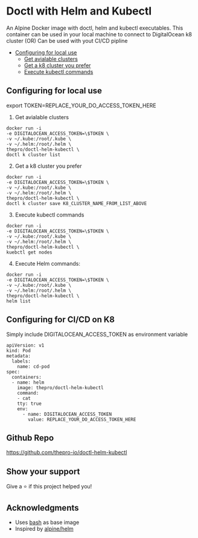 # Doctl with Helm and Kubectl

An Alpine Docker image with doctl, helm and kubectl executables.
This container can be used in your local machine to connect to DigitalOcean k8 cluster
(OR)
Can be used with yout CI/CD pipline

- [Configuring for local use](#Configuring_for_local_use)
  - [Get avialable clusters](#Get_avialable_clusters)
  - [Get a k8 cluster you prefer](#Get_k8_cluster_you_prefer)
  - [Execute kubectl commands](#Execute_kubectl_commands)

## Configuring for local use

export TOKEN=REPLACE_YOUR_DO_ACCESS_TOKEN_HERE

1. Get avialable clusters

```
docker run -i
-e DIGITALOCEAN_ACCESS_TOKEN=\$TOKEN \
-v ~/.kube:/root/.kube \
-v ~/.helm:/root/.helm \
thepro/doctl-helm-kubectl \
doctl k cluster list
```

2. Get a k8 cluster you prefer

```
docker run -i
-e DIGITALOCEAN_ACCESS_TOKEN=\$TOKEN \
-v ~/.kube:/root/.kube \
-v ~/.helm:/root/.helm \
thepro/doctl-helm-kubectl \
doctl k cluster save K8_CLUSTER_NAME_FROM_LIST_ABOVE
```

3. Execute kubectl commands

```
docker run -i
-e DIGITALOCEAN_ACCESS_TOKEN=\$TOKEN \
-v ~/.kube:/root/.kube \
-v ~/.helm:/root/.helm \
thepro/doctl-helm-kubectl \
kuebctl get nodes
```

4. Execute Helm commands:

```
docker run -i
-e DIGITALOCEAN_ACCESS_TOKEN=\$TOKEN \
-v ~/.kube:/root/.kube \
-v ~/.helm:/root/.helm \
thepro/doctl-helm-kubectl \
helm list
```

## Configuring for CI/CD on K8

Simply include DIGITALOCEAN_ACCESS_TOKEN as environment variable

```
apiVersion: v1
kind: Pod
metadata:
  labels:
    name: cd-pod
spec:
  containers:
  - name: helm
    image: thepro/doctl-helm-kubectl
    command:
    - cat
    tty: true
    env:
      - name: DIGITALOCEAN_ACCESS_TOKEN
        value: REPLACE_YOUR_DO_ACCESS_TOKEN_HERE
```

## Github Repo

https://github.com/thepro-io/doctl-helm-kubectl

## Show your support

Give a ⭐️ if this project helped you!

## Acknowledgments

- Uses [bash](https://hub.docker.com/_/bash) as base image
- Inspired by [alpine/helm](https://hub.docker.com/r/alpine/helm)
